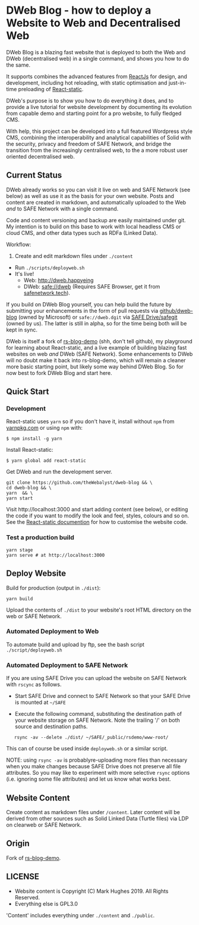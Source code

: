 # DWeb Blog - how to deploy a Website to Web and Decentralised Web

DWeb Blog is a blazing fast website that is deployed to both the Web and DWeb (decentralised web) in a single command, and shows you how to do the same.

It supports combines the advanced features from [ReactJs](http://reactjs.org/) for design, and development, including hot reloading, with static optimisation and just-in-time preloading of [React-static](https://github.com/nozzle/react-static).

DWeb's purpose is to show you how to do everything it does, and to provide a live tutorial for website development by documenting its evolution from capable demo and starting point for a pro website, to fully fledged CMS.

With help, this project can be developed into a full featured Wordpress style CMS, combining the interoperability and analytical capabilities of Solid with the security, privacy and freedom of SAFE Network, and bridge the transition from the increasingly centralised web, to the a more robust user oriented decentralised web.

## Current Status

DWeb already works so you can visit it live on web and SAFE Network (see below) as well as use it as the basis for your own website.
Posts and content are created in markdown, and automatically uploaded to the Web *and* to SAFE Network with a single command.

Code and content versioning and backup are easily maintained under git. My intention is to build on this base to work with local headless CMS or cloud CMS, and other data types such as RDFa (Linked Data).

Workflow:

1. Create and edit markdown files under `./content`
 - Run `./scripts/deployweb.sh`
 - It's live!
    * Web:  http://dweb.happyeing
    * DWeb: [safe://dweb](safe://dweb) (Requires SAFE Browser, get it from [safenetwork.tech](https://safenetwork.tech)).

If you build on DWeb Blog yourself, you can help build the future by submitting your enhancements in the form of pull requests via [github/dweb-blog](https://github.com/theWebalyst/dweb-blog) (owned by Microsoft) or `safe://dweb.dgit` via [SAFE Drive/safegit](https://github.com/theWebalyst/safe-drive) (owned by us). The latter is still in alpha, so for the time being both will be kept in sync.

DWeb is itself a fork of [rs-blog-demo](https://github.com/theWebalyst/rs-blog-demo) (shh, don't tell github), my playground for learning about React-static, and a live example of building blazing fast websites on web *and* DWeb (SAFE Network). Some enhancements to DWeb will no doubt make it back into rs-blog-demo, which will remain a cleaner more basic starting point, but likely some way behind DWeb Blog. So for now best to fork DWeb Blog and start here.

## Quick Start

### Development

React-static uses `yarn` so if you don't have it, install without `npm` from [yarnpkg.com](https://yarnpkg.com) or using `npm` with:
```
$ npm install -g yarn
```

Install React-static:
```
$ yarn global add react-static
```
Get DWeb and run the development server.
```
git clone https://github.com/theWebalyst/dweb-blog && \
cd dweb-blog && \
yarn  && \
yarn start
```

Visit http://localhost:3000 and start adding content (see below), or editing the code if you want to modify the look and feel, styles, colours and so on. See the [React-static documention](https://github.com/nozzle/react-static#react-static) for how to customise the website code.

### Test a production build

```
yarn stage
yarn serve # at http://localhost:3000
```

## Deploy Website

Build for production (output in `./dist`):

```
yarn build
```
Upload the contents of `./dist` to your website's root HTML directory on the web or SAFE Network.

### Automated Deployment to Web

To automate build and upload by ftp, see the bash script `./script/deployweb.sh`

### Automated Deployment to SAFE Network

If you are using SAFE Drive you can upload the website on SAFE Network with `rscync` as follows.

- Start SAFE Drive and connect to SAFE Network so that your SAFE Drive is mounted at `~/SAFE`

- Execute the following command, substituting the destination path of your website storage on SAFE Network. Note the trailing '/' on both source and destination paths.

```
   rsync -av --delete ./dist/ ~/SAFE/_public/rsdemo/www-root/
```
This can of course be used inside `deployweb.sh` or a similar script.

NOTE: using `rsync -av` is probablyre-uploading more files than necessary when you make changes because SAFE Drive does not preserve all file attributes. So you may like to experiment with more selective `rsync` options (i.e. ignoring some file attributes) and let us know what works best.

## Website Content

Create content as markdown files under `/content`. Later content will be derived from other sources such as Solid Linked Data (Turtle files) via LDP on clearweb or SAFE Network.

## Origin

Fork of [rs-blog-demo](https://github.com/theWebalyst/rs-blog-demo).

## LICENSE

- Website content is Copyright (C) Mark Hughes 2019. All Rights Reserved.
- Everything else is GPL3.0

'Content' includes everything under `./content` and `./public`.

